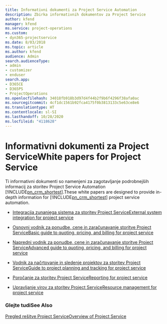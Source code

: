 ```yaml
---
title: Informativni dokumenti za Project Service Automation
description: Zbirka informativnih dokumentov za Project Service
author: kfend
manager: kfend
ms.service: project-operations
ms.custom:
- dyn365-projectservice
ms.date: 8/03/2018
ms.topic: article
ms.author: kfend
audience: Admin
search.audienceType:
- admin
- customizer
- enduser
search.app:
- D365CE
- D365PS
- ProjectOperations
ms.openlocfilehash: 34018fb918b3d97d4f44b2f9b6f4296f38afa0ac
ms.sourcegitcommit: 4cf1dc1561b92fca4175f0b3813133c5e63ce8e6
ms.translationtype: HT
ms.contentlocale: sl-SI
ms.lasthandoff: 10/28/2020
ms.locfileid: "4118628"
---
```

# <a name="white-papers-for-project-service"></a><span data-ttu-id="32017-103">Informativni dokumenti za Project Service</span><span class="sxs-lookup"><span data-stu-id="32017-103">White papers for Project Service</span></span>

<span data-ttu-id="32017-104">Ti informativni dokumenti so namenjeni za zagotavljanje podrobnejših informacij za storitev Project Service Automation [!INCLUDE[pn_crm_shortest](../includes/pn-crm-shortest.md)].</span><span class="sxs-lookup"><span data-stu-id="32017-104">These white papers are designed to provide in-depth information for [!INCLUDE[pn_crm_shortest](../includes/pn-crm-shortest.md)] project service automation.</span></span>

-   [<span data-ttu-id="32017-105">Integracija zunanjega sistema za storitev Project Service</span><span class="sxs-lookup"><span data-stu-id="32017-105">External system integration for project service</span></span>](https://go.microsoft.com/fwlink/?LinkId=825445)

-   [<span data-ttu-id="32017-106">Osnovni vodnik za ponudbe, cene in zaračunavanje storitve Project Service</span><span class="sxs-lookup"><span data-stu-id="32017-106">Basic guide to quoting, pricing, and billing for project service</span></span>](https://go.microsoft.com/fwlink/?LinkId=825241)

-   [<span data-ttu-id="32017-107">Napredni vodnik za ponudbe, cene in zaračunavanje storitve Project Service</span><span class="sxs-lookup"><span data-stu-id="32017-107">Advanced guide to quoting, pricing, and billing for project service</span></span>](https://go.microsoft.com/fwlink/?LinkId=825242)

-   [<span data-ttu-id="32017-108">Vodnik za načrtovanje in sledenje projektov za storitev Project Service</span><span class="sxs-lookup"><span data-stu-id="32017-108">Guide to project planning and tracking for project service</span></span>](https://go.microsoft.com/fwlink/?LinkId=825243)

-   [<span data-ttu-id="32017-109">Poročanje za storitev Project Service</span><span class="sxs-lookup"><span data-stu-id="32017-109">Reporting for project service</span></span>](https://go.microsoft.com/fwlink/?LinkId=825446)

-   [<span data-ttu-id="32017-110">Upravljanje virov za storitev Project Service</span><span class="sxs-lookup"><span data-stu-id="32017-110">Resource management for project service</span></span>](https://go.microsoft.com/fwlink/?LinkId=825244)

### <a name="see-also"></a><span data-ttu-id="32017-111">Glejte tudi</span><span class="sxs-lookup"><span data-stu-id="32017-111">See Also</span></span>
 [<span data-ttu-id="32017-112">Pregled rešitve Project Service</span><span class="sxs-lookup"><span data-stu-id="32017-112">Overview of Project Service</span></span>](../psa/overview.md)
